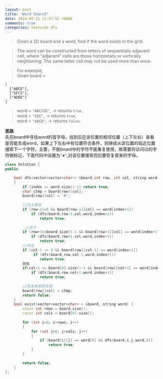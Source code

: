 ```yaml
---
layout: post
title: "Word Search"
date: 2014-09-21 13:47:52 +0800
comments: true
categories: leetcode dfs
---
```

>Given a 2D board and a word, find if the word exists in the grid.

>The word can be constructed from letters of sequentially adjacent cell, where "adjacent" cells are those horizontally or vertically neighboring. The same letter cell may not be used more than once.

>For example,  
Given board =   
>
	[
	  ["ABCE"],
	  ["SFCS"],
	  ["ADEE"]
	]	
>word = `"ABCCED"`, -> returns `true`,  
word = `"SEE"`, -> returns `true`,  
word = `"ABCB"`, -> returns `false`.
<!--more-->
**思路**  
先在board中寻找word的首字母，找到后在该位置的相邻位置（上下左右）查看是否能生成word，如果上下左右中有位置符合条件，则继续从该位置的临近位置搜索下一个字符。主要，不能board中的字符不能重复使用，故需要将访问过的字符做标记，下面代码中设置为`‘#’`,对该位置搜索完后要恢复原来的字母。  

```c++
class Solution {
public:

    bool dfs(vector<vector<char>> &board,int row, int col, string word, int index)
    {
        if (index == word.size()-1) return true;
        char ctmp = board[row][col];
        board[row][col] = '#';
        
        //向上查询
        if (row-1>=0 && board[row-1][col] == word[index+1])
            if (dfs(board,row-1,col,word,index+1))
                return true;
         
         //向下
        if (row+1<=board.size()-1 && board[row+1][col] == word[index+1])
            if (dfs(board,row+1,col,word,index+1))
                return true;
        //向左
        if (col-1 >= 0 && board[row][col-1] == word[index+1])
             if (dfs(board,row,col-1,word,index+1))
                return true;
        向右
        if(col+1 <= board[0].size()-1 && board[row][col+1] == word[index+1])
            if (dfs(board,row,col+1,word,index+1))
                return true;
                
        //恢复原来的字母        
        board[row][col] = ctmp;
        return false;
    }
    bool exist(vector<vector<char> > &board, string word) {
        const int rows = board.size();
        const int cols = board[0].size();
        
        for (int i=0; i<rows; i++)
        {
            for (int j=0; j<cols; j++)
            {
                if (board[i][j] == word[0] && dfs(board,i,j,word,0))
                    return true;
            }
        }
        
        return false;
    }
};
```